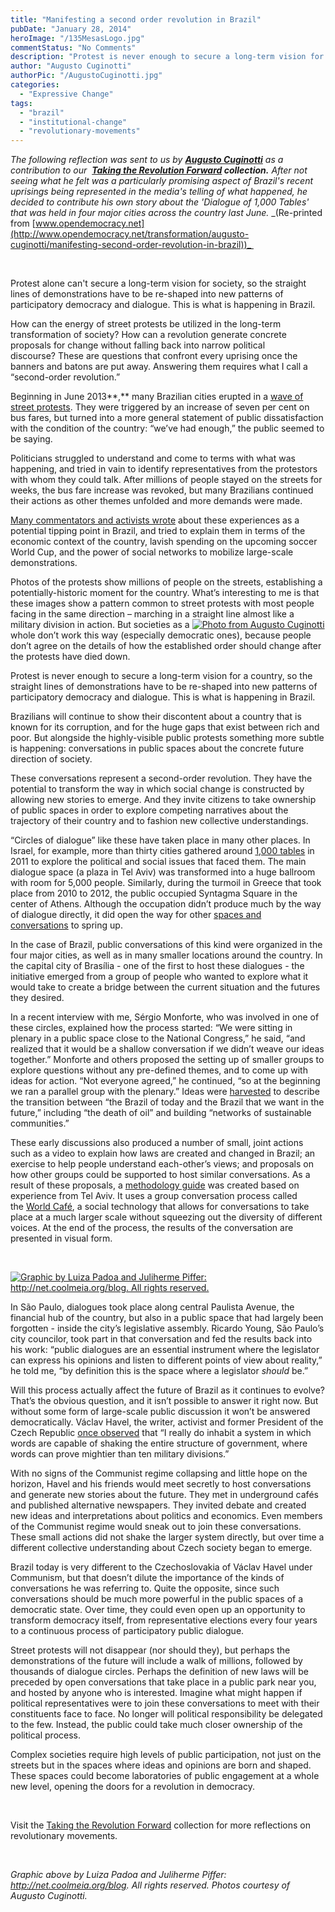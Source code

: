```yaml
---
title: "Manifesting a second order revolution in Brazil"
pubDate: "January 28, 2014"
heroImage: "/135MesasLogo.jpg"
commentStatus: "No Comments"
description: "Protest is never enough to secure a long-term vision for a country, so the straight lines of demonstrations have to be re-shaped into new patterns of participatory democracy and dialogue. This is what is happening in Brazil. Brazilians will continue to show their discontent about a country that is known for its corruption, and for the huge gaps that exist between rich and poor. But alongside […]"
author: "Augusto Cuginotti"
authorPic: "/AugustoCuginotti.jpg"
categories: 
  - "Expressive Change"
tags: 
  - "brazil"
  - "institutional-change"
  - "revolutionary-movements"
---
```


_The following reflection was sent to us by _______[Augusto Cuginotti](https://organizationunbound.org/augusto-cuginotti/)______ as a contribution to our  ___[Taking the Revolution Forward](https://organizationunbound.org/dialogues/taking-the-r-forward/) collection._____ _After not seeing what he felt was a particularly promising aspect of_ _Brazil's recent uprisings being represented in the media's telling of what happened, he decided to contribute his own story about the 'Dialogue of 1,000 Tables' that was held in four major cities across the country last June._ _(Re-printed from [www.opendemocracy.net](http://www.opendemocracy.net/transformation/augusto-cuginotti/manifesting-second-order-revolution-in-brazil))_ 

 

Protest alone can't secure a long-term vision for society, so the straight lines of demonstrations have to be re-shaped into new patterns of participatory democracy and dialogue. This is what is happening in Brazil.

How can the energy of street protests be utilized in the long-term transformation of society? How can a revolution generate concrete proposals for change without falling back into narrow political discourse? These are questions that confront every uprising once the banners and batons are put away. Answering them requires what I call a “second-order revolution.”

Beginning in June 2013**,** many Brazilian cities erupted in a [wave of street protests](http://www.opendemocracy.net/arthur-ituassu/brazil-crisis-of-representation). They were triggered by an increase of seven per cent on bus fares, but turned into a more general statement of public dissatisfaction with the condition of the country: “we’ve had enough,” the public seemed to be saying.

Politicians struggled to understand and come to terms with what was happening, and tried in vain to identify representatives from the protestors with whom they could talk. After millions of people stayed on the streets for weeks, the bus fare increase was revoked, but many Brazilians continued their actions as other themes unfolded and more demands were made.

[Many commentators and activists wrote](https://www.google.com.br/search?q=www.opendemocracy.net+brazil) about these experiences as a potential tipping point in Brazil, and tried to explain them in terms of the economic context of the country, lavish spending on the upcoming soccer World Cup, and the power of social networks to mobilize large-scale demonstrations.

Photos of the protests show millions of people on the streets, establishing a potentially-historic moment for the country. What’s interesting to me is that these images show a pattern common to street protests with most people facing in the same direction – marching in a straight line almost like a military division in action. But societies as a [![Photo from Augusto Cuginotti](https://organizationunbound.org/wp-content/uploads/2013/12/135Mesas100circle.jpg "Photo courtesy of Augusto Cuginotti")](https://organizationunbound.org/wp-content/uploads/2013/12/135Mesas100circle.jpg)whole don’t work this way (especially democratic ones), because people don’t agree on the details of how the established order should change after the protests have died down.

Protest is never enough to secure a long-term vision for a country, so the straight lines of demonstrations have to be re-shaped into new patterns of participatory democracy and dialogue. This is what is happening in Brazil.

Brazilians will continue to show their discontent about a country that is known for its corruption, and for the huge gaps that exist between rich and poor. But alongside the highly-visible public protests something more subtle is happening: conversations in public spaces about the concrete future direction of society.

These conversations represent a second-order revolution. They have the potential to transform the way in which social change is constructed by allowing new stories to emerge. And they invite citizens to take ownership of public spaces in order to explore competing narratives about the trajectory of their country and to fashion new collective understandings.

“Circles of dialogue” like these have taken place in many other places. In Israel, for example, more than thirty cities gathered around [1,000 tables](http://www.dailykos.com/story/2011/09/10/1015344/-1-000-Tables-Come-Witness-a-Society-Determined-to-Transform-Itself-at-the-Behest-of-Its-Youth) in 2011 to explore the political and social issues that faced them. The main dialogue space (a plaza in Tel Aviv) was transformed into a huge ballroom with room for 5,000 people. Similarly, during the turmoil in Greece that took place from 2010 to 2012, the public occupied Syntagma Square in the center of Athens. Although the occupation didn’t produce much by the way of dialogue directly, it did open the way for other [spaces and conversations](http://www.walkoutwalkon.net/2011/06/dancing-the-space-open/) to spring up.

In the case of Brazil, public conversations of this kind were organized in the four major cities, as well as in many smaller locations around the country. In the capital city of Brasília - one of the first to host these dialogues - the initiative emerged from a group of people who wanted to explore what it would take to create a bridge between the current situation and the futures they desired.

In a recent interview with me, Sérgio Monforte, who was involved in one of these circles, explained how the process started: “We were sitting in plenary in a public space close to the National Congress,” he said, “and realized that it would be a shallow conversation if we didn’t weave our ideas together.” Monforte and others proposed the setting up of smaller groups to explore questions without any pre-defined themes, and to come up with ideas for action. “Not everyone agreed,” he continued, “so at the beginning we ran a parallel group with the plenary.” Ideas were [harvested](http://translate.google.com/translate?hl=en&sl=auto&tl=en&prev=_dd&u=http://net.coolmeia.org/blog/view/4892/projeto-piloto-do-di%25C3%25A1logo-das-1000-mesas-brasil) to describe the transition between “the Brazil of today and the Brazil that we want in the future,” including “the death of oil” and building “networks of sustainable communities.”

These early discussions also produced a number of small, joint actions such as a video to explain how laws are created and changed in Brazil; an exercise to help people understand each-other’s views; and proposals on how other groups could be supported to host similar conversations. As a result of these proposals, a [methodology guide](http://translate.google.com/translate?hl=en&sl=pt&tl=en&u=http://net.coolmeia.org/groups/profile/4385/metodologia) was created based on experience from Tel Aviv. It uses a group conversation process called the [World Café](http://www.theworldcafe.com/about.html), a social technology that allows for conversations to take place at a much larger scale without squeezing out the diversity of different voices. At the end of the process, the results of the conversation are presented in visual form.

 

[![Graphic by Luiza Padoa and Juliherme Piffer: http://net.coolmeia.org/blog. All rights reserved.](https://organizationunbound.org/wp-content/uploads/2014/01/133ManifestingSecondOrder1.jpg "Graphic by Luiza Padoa and Juliherme Piffer: http://net.coolmeia.org/blog. All rights reserved.")](https://organizationunbound.org/wp-content/uploads/2014/01/133ManifestingSecondOrder1.jpg)

In São Paulo, dialogues took place along central Paulista Avenue, the financial hub of the country, but also in a public space that had largely been forgotten - inside the city’s legislative assembly. Ricardo Young, São Paulo’s city councilor, took part in that conversation and fed the results back into his work: “public dialogues are an essential instrument where the legislator can express his opinions and listen to different points of view about reality,” he told me, “by definition this is the space where a legislator _should_ be.”

Will this process actually affect the future of Brazil as it continues to evolve? That’s the obvious question, and it isn’t possible to answer it right now. But without some form of large-scale public discussion it won’t be answered democratically. Václav Havel, the writer, activist and former President of the Czech Republic [once observed](http://www.nytimes.com/1990/02/08/books/critic-s-notebook-the-writers-who-shook-a-government.html) that “I really do inhabit a system in which words are capable of shaking the entire structure of government, where words can prove mightier than ten military divisions.”

With no signs of the Communist regime collapsing and little hope on the horizon, Havel and his friends would meet secretly to host conversations and generate new stories about the future. They met in underground cafés and published alternative newspapers. They invited debate and created new ideas and interpretations about politics and economics. Even members of the Communist regime would sneak out to join these conversations. These small actions did not shake the larger system directly, but over time a different collective understanding about Czech society began to emerge.

Brazil today is very different to the Czechoslovakia of Václav Havel under Communism, but that doesn’t dilute the importance of the kinds of conversations he was referring to. Quite the opposite, since such conversations should be much more powerful in the public spaces of a democratic state. Over time, they could even open up an opportunity to transform democracy itself, from representative elections every four years to a continuous process of participatory public dialogue.

Street protests will not disappear (nor should they), but perhaps the demonstrations of the future will include a walk of millions, followed by thousands of dialogue circles. Perhaps the definition of new laws will be preceded by open conversations that take place in a public park near you, and hosted by anyone who is interested. Imagine what might happen if political representatives were to join these conversations to meet with their constituents face to face. No longer will political responsibility be delegated to the few. Instead, the public could take much closer ownership of the political process.

Complex societies require high levels of public participation, not just on the streets but in the spaces where ideas and opinions are born and shaped. These spaces could become laboratories of public engagement at a whole new level, opening the doors for a revolution in democracy.

 

Visit the [Taking the Revolution Forward](../dialogues/taking-the-r-forward/) collection for more reflections on revolutionary movements.

 

_Graphic above by Luiza Padoa and Juliherme Piffer: http://net.coolmeia.org/blog. All rights reserved. Photos courtesy of Augusto Cuginotti._
